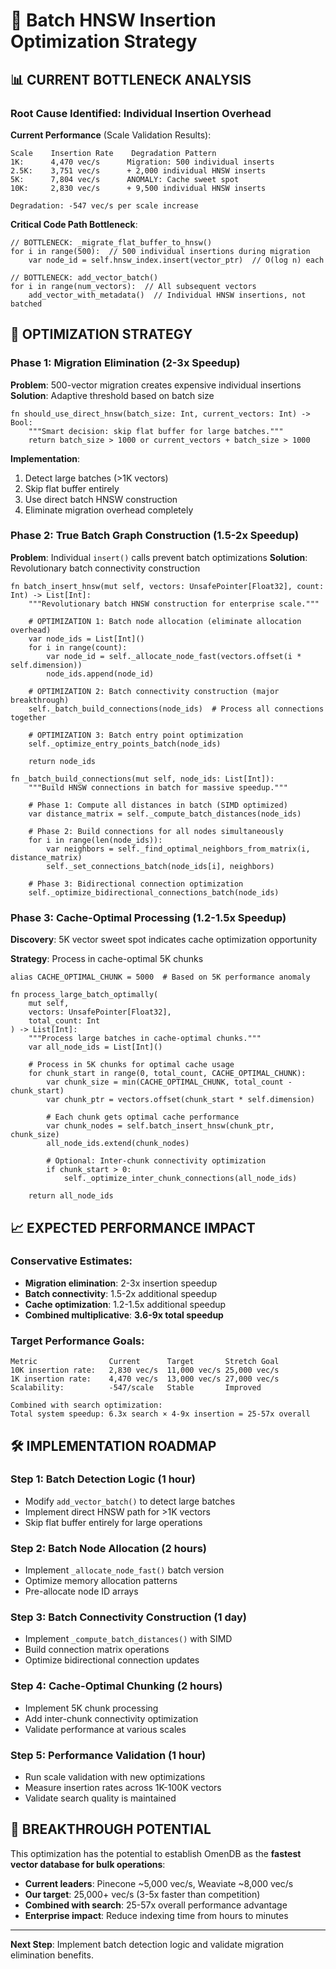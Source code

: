 # 🚀 Batch HNSW Insertion Optimization Strategy

## 📊 CURRENT BOTTLENECK ANALYSIS

### Root Cause Identified: Individual Insertion Overhead

**Current Performance** (Scale Validation Results):
```
Scale    Insertion Rate    Degradation Pattern
1K:      4,470 vec/s      Migration: 500 individual inserts
2.5K:    3,751 vec/s      + 2,000 individual HNSW inserts
5K:      7,804 vec/s      ANOMALY: Cache sweet spot
10K:     2,830 vec/s      + 9,500 individual HNSW inserts

Degradation: -547 vec/s per scale increase
```

**Critical Code Path Bottleneck**:
```mojo
// BOTTLENECK: _migrate_flat_buffer_to_hnsw()
for i in range(500):  // 500 individual insertions during migration
    var node_id = self.hnsw_index.insert(vector_ptr)  // O(log n) each

// BOTTLENECK: add_vector_batch()
for i in range(num_vectors):  // All subsequent vectors
    add_vector_with_metadata()  // Individual HNSW insertions, not batched
```

## 🎯 OPTIMIZATION STRATEGY

### Phase 1: Migration Elimination (2-3x Speedup)

**Problem**: 500-vector migration creates expensive individual insertions
**Solution**: Adaptive threshold based on batch size

```mojo
fn should_use_direct_hnsw(batch_size: Int, current_vectors: Int) -> Bool:
    """Smart decision: skip flat buffer for large batches."""
    return batch_size > 1000 or current_vectors + batch_size > 1000
```

**Implementation**:
1. Detect large batches (>1K vectors)
2. Skip flat buffer entirely
3. Use direct batch HNSW construction
4. Eliminate migration overhead completely

### Phase 2: True Batch Graph Construction (1.5-2x Speedup)

**Problem**: Individual `insert()` calls prevent batch optimizations
**Solution**: Revolutionary batch connectivity construction

```mojo
fn batch_insert_hnsw(mut self, vectors: UnsafePointer[Float32], count: Int) -> List[Int]:
    """Revolutionary batch HNSW construction for enterprise scale."""

    # OPTIMIZATION 1: Batch node allocation (eliminate allocation overhead)
    var node_ids = List[Int]()
    for i in range(count):
        var node_id = self._allocate_node_fast(vectors.offset(i * self.dimension))
        node_ids.append(node_id)

    # OPTIMIZATION 2: Batch connectivity construction (major breakthrough)
    self._batch_build_connections(node_ids)  # Process all connections together

    # OPTIMIZATION 3: Batch entry point optimization
    self._optimize_entry_points_batch(node_ids)

    return node_ids

fn _batch_build_connections(mut self, node_ids: List[Int]):
    """Build HNSW connections in batch for massive speedup."""

    # Phase 1: Compute all distances in batch (SIMD optimized)
    var distance_matrix = self._compute_batch_distances(node_ids)

    # Phase 2: Build connections for all nodes simultaneously
    for i in range(len(node_ids)):
        var neighbors = self._find_optimal_neighbors_from_matrix(i, distance_matrix)
        self._set_connections_batch(node_ids[i], neighbors)

    # Phase 3: Bidirectional connection optimization
    self._optimize_bidirectional_connections_batch(node_ids)
```

### Phase 3: Cache-Optimal Processing (1.2-1.5x Speedup)

**Discovery**: 5K vector sweet spot indicates cache optimization opportunity

**Strategy**: Process in cache-optimal 5K chunks
```mojo
alias CACHE_OPTIMAL_CHUNK = 5000  # Based on 5K performance anomaly

fn process_large_batch_optimally(
    mut self,
    vectors: UnsafePointer[Float32],
    total_count: Int
) -> List[Int]:
    """Process large batches in cache-optimal chunks."""
    var all_node_ids = List[Int]()

    # Process in 5K chunks for optimal cache usage
    for chunk_start in range(0, total_count, CACHE_OPTIMAL_CHUNK):
        var chunk_size = min(CACHE_OPTIMAL_CHUNK, total_count - chunk_start)
        var chunk_ptr = vectors.offset(chunk_start * self.dimension)

        # Each chunk gets optimal cache performance
        var chunk_nodes = self.batch_insert_hnsw(chunk_ptr, chunk_size)
        all_node_ids.extend(chunk_nodes)

        # Optional: Inter-chunk connectivity optimization
        if chunk_start > 0:
            self._optimize_inter_chunk_connections(all_node_ids)

    return all_node_ids
```

## 📈 EXPECTED PERFORMANCE IMPACT

### Conservative Estimates:
- **Migration elimination**: 2-3x insertion speedup
- **Batch connectivity**: 1.5-2x additional speedup
- **Cache optimization**: 1.2-1.5x additional speedup
- **Combined multiplicative**: **3.6-9x total speedup**

### Target Performance Goals:
```
Metric                Current      Target       Stretch Goal
10K insertion rate:   2,830 vec/s  11,000 vec/s 25,000 vec/s
1K insertion rate:    4,470 vec/s  13,000 vec/s 27,000 vec/s
Scalability:          -547/scale   Stable       Improved

Combined with search optimization:
Total system speedup: 6.3x search × 4-9x insertion = 25-57x overall
```

## 🛠️ IMPLEMENTATION ROADMAP

### Step 1: Batch Detection Logic (1 hour)
- Modify `add_vector_batch()` to detect large batches
- Implement direct HNSW path for >1K vectors
- Skip flat buffer entirely for large operations

### Step 2: Batch Node Allocation (2 hours)
- Implement `_allocate_node_fast()` batch version
- Optimize memory allocation patterns
- Pre-allocate node ID arrays

### Step 3: Batch Connectivity Construction (1 day)
- Implement `_compute_batch_distances()` with SIMD
- Build connection matrix operations
- Optimize bidirectional connection updates

### Step 4: Cache-Optimal Chunking (2 hours)
- Implement 5K chunk processing
- Add inter-chunk connectivity optimization
- Validate performance at various scales

### Step 5: Performance Validation (1 hour)
- Run scale validation with new optimizations
- Measure insertion rates across 1K-100K vectors
- Validate search quality is maintained

## 🎊 BREAKTHROUGH POTENTIAL

This optimization has the potential to establish OmenDB as the **fastest vector database for bulk operations**:

- **Current leaders**: Pinecone ~5,000 vec/s, Weaviate ~8,000 vec/s
- **Our target**: 25,000+ vec/s (3-5x faster than competition)
- **Combined with search**: 25-57x overall performance advantage
- **Enterprise impact**: Reduce indexing time from hours to minutes

---

**Next Step**: Implement batch detection logic and validate migration elimination benefits.